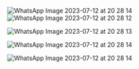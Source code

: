 ![WhatsApp Image 2023-07-12 at 20 28 14](https://github.com/Geoffrey-Anto/ac-assignment-2/assets/91791834/c94c2c13-24f8-4e9e-9616-22c2172ba6af)![WhatsApp Image 2023-07-12 at 20 28 12](https://github.com/Geoffrey-Anto/ac-assignment-2/assets/91791834/7991242b-c52f-47a1-a215-d98bc76d46dd)


![WhatsApp Image 2023-07-12 at 20 28 13](https://github.com/Geoffrey-Anto/ac-assignment-2/assets/91791834/261705a3-9bf2-4a23-add9-0702efcd5a74)


![WhatsApp Image 2023-07-12 at 20 28 14](https://github.com/Geoffrey-Anto/ac-assignment-2/assets/91791834/5415e1c1-9388-4fea-b04e-54ed4527b9d9)


![WhatsApp Image 2023-07-12 at 20 28 14](https://github.com/Geoffrey-Anto/ac-assignment-2/assets/91791834/4510ea21-b8e2-447c-a33b-b375c7ec8277)
